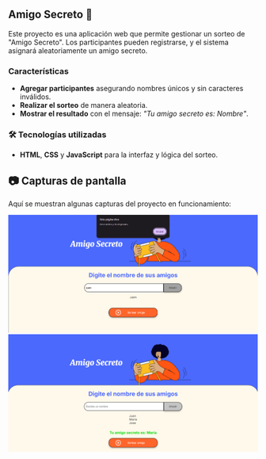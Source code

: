 ## **Amigo Secreto** 🎁

Este proyecto es una aplicación web que permite gestionar un sorteo de "Amigo Secreto". Los participantes pueden registrarse, y el sistema asignará aleatoriamente un amigo secreto.

### **Características**

- **Agregar participantes** asegurando nombres únicos y sin caracteres inválidos.
- **Realizar el sorteo** de manera aleatoria.
- **Mostrar el resultado** con el mensaje: _"Tu amigo secreto es: Nombre"_.

### 🛠️ **Tecnologías utilizadas**

- **HTML**, **CSS** y **JavaScript** para la interfaz y lógica del sorteo.

## 📷 Capturas de pantalla

Aquí se muestran algunas capturas del proyecto en funcionamiento:

![Validación de datos](img/validacion-datos.png)
![Sorteo realizado](img/sorteo-realizado.png)